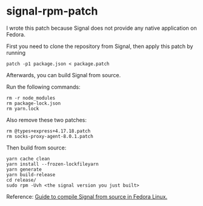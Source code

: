 # signal-rpm-patch
I wrote this patch because Signal does not provide any native application on Fedora. 

First you need to clone the repository from Signal, then apply this patch by running
```
patch -p1 package.json < package.patch
```
Afterwards, you can build Signal from source.

Run the following commands:
```
rm -r node_modules
rm package-lock.json
rm yarn.lock
```
Also remove these two patches:
```
rm @types+express+4.17.18.patch
rm socks-proxy-agent-8.0.1.patch
```
Then build from source:
```
yarn cache clean
yarn install --frozen-lockfileyarn
yarn generate
yarn build-release
cd release/
sudo rpm -Uvh <the signal version you just built>
```
Reference: [Guide to compile Signal from source in Fedora Linux.](https://www.reddit.com/r/signal/comments/x9576c/guide_to_compile_signal_from_source_in_fedora/)
